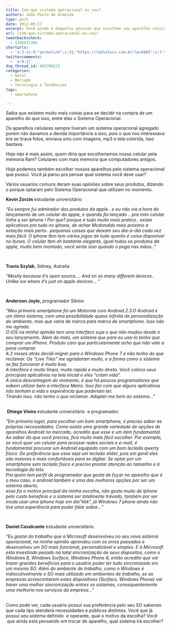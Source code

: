 ```yaml
---
title: Com que sistema operacional eu vou?
authors: João Paulo de Almeida
type: post
date: 2012-09-17
excerpt: Você ainda é daquelas pessoas que escolhem seu aparelho celular pela beleza? Ou então pela cor, forma e marca?
url: /com-que-sistema-operacional-eu-vou/
tweetbackscheck:
  - 1356417366
shorturls:
  - 'a:3:{s:9:"permalink";s:31:"https://tableless.com.br/?p=6865";s:7:"tinyurl";s:26:"https://tinyurl.com/9aohxtw";s:4:"isgd";s:19:"https://is.gd/QgJKrP";}'
twittercomments:
  - 'a:0:{}'
dsq_thread_id: 842704223
categories:
  - Geral
  - Mercado
  - Tecnologia e Tendências
tags:
  - smartphone

---
```

Saiba que existem muito mais coisas para se decidir na compra de um aparelho do que isso, entre elas o Sistema Operacional.

Os aparelhos celulares sempre tiveram um sistema operacional agregado porém não davamos a devida importância a isso, pois o que nos interessava era se tirava fotos, enviava sms com imagens, mp3 e tela colorida, isso bastava.

Hoje não é mais assim, quem diria que escolheriamos nosso celular pela memoria Ram? Celulares com mais memoria que computadores antigos.
  
Hoje podemos também escolher nossos aparelhos pelo sistema operacional que possui. Você já parou pra pensar qual sistema você deve usar?

Vários usuarios comuns deram suas opiniões sobre seus produtos, dizendo o porque optaram pelo Sistema Operacional que utilizam no momento.

**Kevin Zorzin** estudante universitário

<address>
  “Eu sempre fui admirador dos produtos da apple.. e eu não via a hora do lançamento de um celular da apple, e quando foi lançado .. pra mim celular tinha q ser iphone ! Por que? porque é tudo muito mais pratico.. existe aplicativos pra tudo no iphone, de achar Mcdonalds mais próximo a estação mais perto.. pequenas coisas que deixam seu dia-a-dia cada vez mais fácil. O iphone tbm tem vários jogos de tudo quanto é coisa disponível no itunes. O celular tbm eh bastante elegante, igual todos os produtos da apple, muito bem montado, você sente isso quando o pega nas mãos..”
</address>

&nbsp;

**Travis Szylak**, Sidney, Autralia

<address>
  “Mostly because it&#8217;s open source&#8230;. And on so many different devices.. Unlike ios where it&#8217;s just on apple devices&#8230; “
</address>

&nbsp;

**Anderson Joyle,** programador Sênior

<address>
  “Meu primeiro smartphone foi um Motorola com Android 2.3.O Android é um ótimo sistema, com uma possibilidade quase infinita de personalização do ambiente, mas que varia de marca para marca de smartphone. Isso não me agrada.
</address>

<address>
  O iOS na minha opinião tem uma interface suja e que não mudou desde o seu lançamento. Alem do mais, um sistema que para eu usa-lo tenho que comprar um iPhone. Produto caro que particularmente acho que não vale a pena comprar.
</address>

<address>
  A 2 meses atrás decidi migrar para o Windows Phone 7 e não tenho do que reclamar. Os &#8220;Live Tiles&#8221; me agradaram muito, e a forma como o sistema se faz funcionar é muito boa.<br /> A interface é muito limpa, muito rapida e muito direta. Você coloca seus principais aplicativos na tela inicial e eles &#8220;criam vida&#8221;.<br /> A única desvantagem do momento, é que há poucos programadores que sabem utilizar bem a interface Metro. Isso faz com que alguns aplicativos não tenham a vida e experiência que poderiam ter.<br /> Tirando isso, não tenho o que reclamar. Adaptei-me bem ao sistema&#8230;”
</address>

<address>
   
</address>

 **Dhiego Vieira** estudante universitário  e programador.

<address>
  “Em primeiro lugar, para escolher um bom smartphone, é preciso saber as próprias necessidades. Como existe uma grande variedade de opções de aparelhos Android no mercado, acredito que esse é um item fundamental. Ao saber do que você precisa, fica muito mais fácil escolher. Por exemplo, se você quer um celular para acessar redes sociais e e-mail, é fundamental procurar um Android equipado com um bom teclado qwerty físico. De preferência que esse seja um teclado slider, pois em geral eles são maiores e mais confortáveis para se digitar. Se optar por um smartphone sem teclado físico é preciso prestar atenção ao tamanho e à tecnologia da tela.
</address>

<address>
  Pra quem tem perfil de programador que gosta de fuçar no aparelho que é o meu caso, o android também e uma das melhores opções por ser um sistema aberto,<br /> esse foi o motivo principal da minha escolha, não gosto muito de Iphone pelo custo benefício e o sistema ser totalmente travado, também por ser moda usar uma iphone hoje em dia”kkk”, já Windows 7 phone ainda não tive uma experiência para poder falar sobre&#8230;”
</address>

&nbsp;

**Daniel Cavalcante** estudante universitário.

<address>
  “Eu gostei do trabalho que a Microsoft desenvolveu no seu novo sistema operacional, na minha opinião aprendeu com os erros passados e desenvolveu um SO mais funcional, personalizável e simples. E a Microsoft esta investindo pesado na total sincronização de seus dispositos, como o Windows 8, Windows Surface, Windows Phone 8, então acredito que vai trazer grandes benefícios para o usuário poder ter tudo sincronizado em um mesmo SO. Além do ambiente de trabalho, como o Windows é indiscutivelmente o SO mais utilizado em ambientes de trabalho, se as empresas acrescentarem estes dispositivos (Surface, Windows Phone) vai haver uma melhor sincronização entres os sistemas, consequentemente uma melhoria nos serviços da empresa&#8230;”
</address>

<address>
   
</address>

Como pode ver, cada usuário possuí sua preferência pelo seu SO sabendo que cada tipo atenderá necessidades e públicos distintos. Você que já possuí seu sistema definido  e operante, qual o motivo da escolha? Você  que ainda está pensando em trocar de aparelho, qual sistema irá escolher?